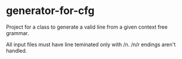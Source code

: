 # generator-for-cfg
Project for a class to generate a valid line from a given context free grammar.

All input files must have line teminated only with /n. /n/r endings aren't handled.
